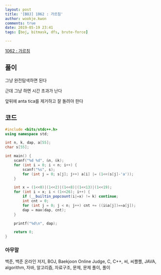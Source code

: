 ```yaml
---
layout: post
title: '[BOJ] 1062 : 가르침'
author: wookje.kwon
comments: true
date: 2019-05-19 23:41
tags: [boj, bitmask, dfs, brute-force]

---
```


[1062 : 가르침](https://www.acmicpc.net/problem/1062)  

## 풀이

그냥 완전탐색하면 된다

근데 그냥 하면 시간 초과가 난다

앞뒤에 anta tica를 제거하고 잘 돌려야 한다

## 코드

```cpp
#include <bits/stdc++.h>
using namespace std;

int n, k, dap, a[55];
char s[55];

int main() {
    scanf("%d %d", &n, &k);
    for (int i = 0; i < n; i++) {
        scanf("%s", s);
        for (int j = 0; s[j]; j++) a[i] |= (1<<(s[j]-'a'));
    }

    int x = (1<<0)|(1<<2)|(1<<8)|(1<<13)|(1<<19);
    for (int i = x; i < (1<<26); i++) {
        if (__builtin_popcount(i|=x) != k) continue;
        int cnt = 0;
        for (int j = 0; j < n; j++) cnt += ((i&a[j])==a[j]);
        dap = max(dap, cnt);
    }

    printf("%d\n", dap);

    return 0;
}
```  

### 아무말  
백준, 백준 온라인 저지, BOJ, Baekjoon Online Judge, C, C++, 씨, 씨쁠쁠, JAVA, algorithm, 자바, 알고리즘, 자료구조, 문제, 문제 풀이, 풀이
